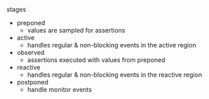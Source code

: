 
stages
 - preponed
    - values are sampled for assertions
 - active
    - handles regular & non-blocking events in the active region
 - observed
    - assertions executed with values from preponed
 - reactive
    - handles regular & non-blocking events in the reactive region
 - postponed
    - handle monitor events

